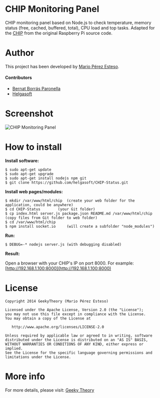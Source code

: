 CHIP Monitoring Panel
=====================

CHIP monitoring panel based on Node.js to check temperature, memory status (free, cached, buffered, total), CPU load and top tasks. 
Adapted for the [CHIP](http://getchip.com/pages/chip "CHIP") from the original Raspberry Pi source code.

# Author

This project has been developed by [Mario Pérez Esteso](http://github.com/marioperezesteso "Mario Pérez Esteso").

#### Contributors

* [Bernat Borrás Paronella](http://github.com/alorma "Bernat Borrás Paronella")
* [Helgasoft](http://www.helgasoft.com "Helgasoft")

# Screenshot
![CHIP Monitoring Panel](https://raw.githubusercontent.com/helgasoft/CHIP-Status/master/chip-status.png "CHIP Monitoring Panel")

# How to install

**Install software:**
~~~
$ sudo apt-get update
$ sudo apt-get upgrade
$ sudo apt-get install nodejs npm git
$ git clone https://github.com/helgasoft/CHIP-Status.git
~~~
**Install web pages/modules:**
~~~
$ mkdir /var/www/html/chip	(create your web folder for the application, could be anywhere)
$ cd CHIP-Status		(your Git folder)
$ cp index.html server.js package.json README.md /var/www/html/chip	(copy files from Git folder to web folder)
$ cd /var/www/html/chip
$ npm install socket.io   	(will create a subfolder "node_modules")
~~~
**Run:**
~~~
$ DEBUG=-* nodejs server.js	(with debugging disabled)
~~~
**Result:**

Open a browser with your CHIP's IP on port 8000. For example: [http://192.168.1.100:8000](http://192.168.1.100:8000)


# License
~~~~~~
Copyright 2014 GeekyTheory (Mario Pérez Esteso)

Licensed under the Apache License, Version 2.0 (the "License");
you may not use this file except in compliance with the License.
You may obtain a copy of the License at

   http://www.apache.org/licenses/LICENSE-2.0

Unless required by applicable law or agreed to in writing, software
distributed under the License is distributed on an "AS IS" BASIS,
WITHOUT WARRANTIES OR CONDITIONS OF ANY KIND, either express or implied.
See the License for the specific language governing permissions and
limitations under the License.
~~~~~~~

# More info

For more details, please visit: [Geeky Theory](http://geekytheory.com/panel-de-monitorizacion-para-raspberry-pi-con-node-js/ "Geeky Theory")
